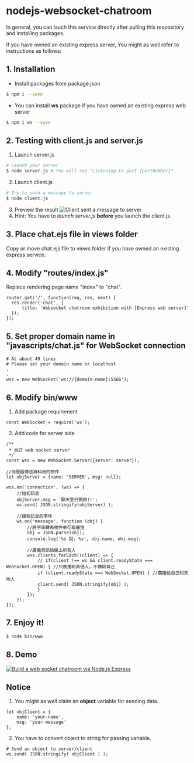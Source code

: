 # nodejs-websocket-chatroom
In general, you can lauch this service directly after pulling this respository and installing packages.

If you have owned an existing express server, You might as well refer to instructions as follows: 

## 1. Installation
- Install packages from package.json
```sh
$ npm i --save
```
- You can install **ws** package if you have owned an existing express web server
```sh
$ npm i ws --save
```

## 2. Testing with client.js and server.js
1. Launch server.js
```sh
# Launch your server
$ node server.js # You will see "Listening to port {portNumber}"
```
2. Launch client.js
```sh
# Try to send a message to server
$ node client.js
```
3. Preview the result
![Client sent a message to server](https://i.imgur.com/SQULyHL.png "Client sent a message to server")
4. Hint: You have to _launch server.js_ **before** you launch the client.js.

## 3. Place chat.ejs file in views folder
Copy or move chat.ejs file to views folder if you have owned an existing express service.

## 4. Modify "routes/index.js"
Replace rendering page name "index" to "chat".
```
router.get('/', function(req, res, next) {
  res.render('chat', { 
      title: 'Websocket chatroom exhibition with [Express web server]' 
  });
});
```

## 5. Set proper domain name in "javascripts/chat.js" for WebSocket connection
```
# At about 49 lines
# Please set your domain name or localhost
.
.
wss = new WebSocket('ws://{domain-name}:5566');
```

## 6. Modify bin/www
1. Add package requirement
```
const WebSocket = require('ws');
```
2. Add code for server side
```
/**
 * 自訂 web socket server
 */
const wss = new WebSocket.Server({server: server});

//伺服器傳送資料用的物件
let objServer = {name: 'SERVER', msg: null};

wss.on('connection', (ws) => {
    //始初訊息
    objServer.msg = '聊天室已開啟!!';
    ws.send( JSON.stringify(objServer) );

    //接收訊息的事件
    ws.on('message', function (obj) {
        //將字串轉為物件來存取屬性
        obj = JSON.parse(obj);
        console.log('%s 說: %s', obj.name, obj.msg);

        //廣播資訊給線上所有人
        wss.clients.forEach((client) => {
            // if(client !== ws && client.readyState === WebSocket.OPEN) { //只廣播給其他人，不傳給自己
            if (client.readyState === WebSocket.OPEN) { //廣播給自己和其他人
            client.send( JSON.stringify(obj) );
            }
        });
    });
});
```

## 7. Enjoy it!
```sh
$ node bin/www
```

## 8. Demo
[![Build a web socket chatroom via Node.js Express](https://i.ytimg.com/vi/jf75BK-zxac/hqdefault.jpg)](https://youtu.be/jf75BK-zxac "Build a web socket chatroom via Node.js Express")

## Notice
1. You might as well claim an **object** variable for sending data.
```
let objClient = {
    name: 'your-name', 
    msg: 'your-message'
};
```
2. You have to convert object to string for passing variable.
```
# Send an object to server/client
ws.send( JSON.stringify( objClient ) );
```